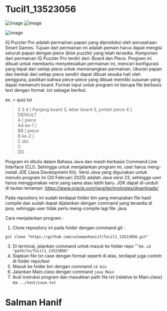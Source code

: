 # Tucil1_13523056
![image](https://github.com/user-attachments/assets/83df7ceb-85aa-4198-bd99-10e74e796205)
![image](https://github.com/user-attachments/assets/3eaebd3d-b85f-4c8c-8b08-2987aedf7291)

![image](https://github.com/user-attachments/assets/7a53d358-acff-4fd1-b8df-410f5d6f2b1e)

IQ Puzzler Pro adalah permainan papan yang diproduksi oleh perusahaan Smart Games. Tujuan dari permainan ini adalah pemain harus dapat mengisi seluruh papan dengan piece (blok puzzle) yang telah tersedia. 
Komponen dari permainan IQ Puzzler Pro terdiri dari: Board dan Piece.
Program ini dibuat untuk membantu menyelesaikan permainan ini, mencari konfigurasi yang tepat dari setiap piece untuk memenangkan permainan. Ukuran papan dan bentuk dari setiap piece sendiri dapat dibuat sesuka hati oleh pengguna, pastikan bahwa piece-piece yang dibuat memiliki susunan yang dapat memenuhi board.
Format input untuk program ini berupa file berbasis text dengan format .txt sebagai berikut.

ex. > quiz.txt

> 3 3 4   [ Panjang board 3, lebar board 3, jumlah piece 4 ] <br>
DEFAULT <br>
A      [ piece <br>
AA       ke-1 ] <br>
BB     [ piece <br>
 B      ke-2 ] <br>
C         dst <br>
C <br>
DD

Program ini ditulis dalam Bahasa Java dan masih berbasis Command Line Interface (CLI). Sehingga untuk menjalankan program ini, user harus meng-install JDE (Java Development Kit). Versi Java yang digunakan untuk menulis program ini (20 Februari 2025) adalah Java versi 23, sehingga user harus menggunakan versi yang sama atau lebih baru. JDK dapat di-unduh di tautan terlampir.
https://www.oracle.com/java/technologies/downloads/

Pada repository ini sudah terdapat folder bin yang merupakan file hasil compile dan sudah dapat dijalankan dengan command yang tersedia di java, sehingga user tidak perlu meng-compile lagi file .java

Cara menjalankan program :
1. Clone repository ini pada folder dengan command git :
```
git clone "https://github.com/salmaanhaniif/Tucil1_13523056.git"
```
3. Di terminal, jalankan command untuk masuk ke folder repo 
'''ex. ``` cd "path/to/Tucil1_13523056" ```
4. Siapkan file txt case dengan format seperti di atas, terdapat juga contoh di folder repo/test
5. Masuk ke folder bin dengan command
```cd bin```
6. Jalankan Main.class dengan command
```java Main```
7. Ikuti instruksi program dan masukkan path file txt (relative to Main.class)
ex. ```../test/case.txt```


# Salman Hanif
